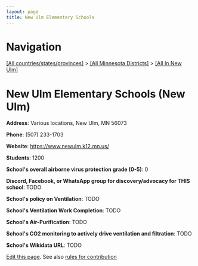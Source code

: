 ```yaml
---
layout: page
title: New Ulm Elementary Schools
---
```

# Navigation

[[All countries/states/provinces]](../../..) > [[All Minnesota Districts]](../..) > [[All In New Ulm]](..)

# New Ulm Elementary Schools (New Ulm)

**Address**: Various locations, New Ulm, MN 56073

**Phone**: (507) 233-1703

**Website**: <https://www.newulm.k12.mn.us/>

**Students**: 1200

**School's overall airborne virus protection grade (0-5)**: 0

**Discord, Facebook, or WhatsApp group for discovery/advocacy for THIS school**: TODO

**School's policy on Ventilation**: TODO

**School's Ventilation Work Completion**: TODO

**School's Air-Purification**: TODO

**School's CO2 monitoring to actively drive ventilation and filtration**: TODO

**School's Wikidata URL**: TODO


[Edit this page](https://github.com/ventilate-schools/MN/edit/main/./New_Ulm/New_Ulm_Elementary_Schools.md). See also [rules for contribution](../../../contribution-rules/)